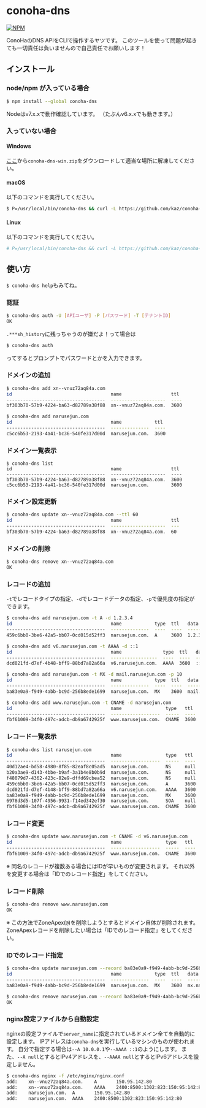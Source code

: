 # conoha-dns

[![NPM](https://nodei.co/npm/conoha-dns.png)](https://nodei.co/npm/conoha-dns/)

ConoHaのDNS APIをCLIで操作するヤツです。
このツールを使って問題が起きても一切責任は負いませんので自己責任でお願いします！

## インストール

### node/npm が入っている場合

```sh
$ npm install --global conoha-dns
```

Nodeはv7.x.xで動作確認しています。
（たぶんv6.x.xでも動きます。）

### 入っていない場合

#### Windows

[ここ](https://github.com/kaz/conoha-dns/releases/tag/0.0.2)から`conoha-dns-win.zip`をダウンロードして適当な場所に解凍してください。

#### macOS

以下のコマンドを実行してください。
```sh
$ P=/usr/local/bin/conoha-dns && curl -L https://github.com/kaz/conoha-dns/releases/download/0.0.2/conoha-dns-mac.xz | xzcat > $P && chmod +x $P
```

#### Linux

以下のコマンドを実行してください。
```sh
# P=/usr/local/bin/conoha-dns && curl -L https://github.com/kaz/conoha-dns/releases/download/0.0.2/conoha-dns-linux.xz | xzcat > $P && chmod +x $P
```

## 使い方

`$ conoha-dns help`もみてね。

### 認証
```sh
$ conoha-dns auth -U [APIユーザ] -P [パスワード] -T [テナントID]
OK
```
`.***sh_history`に残っちゃうのが嫌だよ！って場合は
```sh
$ conoha-dns auth
```
ってするとプロンプトでパスワードとかを入力できます。


### ドメインの追加
```sh
$ conoha-dns add xn--vnuz72aq84a.com
id                                    name                  ttl 
------------------------------------  --------------------  ----
bf303b70-57b9-4224-ba63-d82789a38f88  xn--vnuz72aq84a.com.  3600

$ conoha-dns add narusejun.com
id                                    name            ttl 
------------------------------------  --------------  ----
c5cc6b53-2193-4a41-bc36-540fe317d00d  narusejun.com.  3600
```

### ドメイン一覧表示
```
$ conoha-dns list
id                                    name                  ttl 
------------------------------------  --------------------  ----
bf303b70-57b9-4224-ba63-d82789a38f88  xn--vnuz72aq84a.com.  3600
c5cc6b53-2193-4a41-bc36-540fe317d00d  narusejun.com.        3600
```

### ドメイン設定更新
```sh
$ conoha-dns update xn--vnuz72aq84a.com --ttl 60
id                                    name                  ttl
------------------------------------  --------------------  ---
bf303b70-57b9-4224-ba63-d82789a38f88  xn--vnuz72aq84a.com.  60 
```

### ドメインの削除
```sh
$ conoha-dns remove xn--vnuz72aq84a.com
OK
```

### レコードの追加
`-t`でレコードタイプの指定、`-d`でレコードデータの指定、`-p`で優先度の指定ができます。
```sh
$ conoha-dns add narusejun.com -t A -d 1.2.3.4
id                                    name            type  ttl   data     priority
------------------------------------  --------------  ----  ----  -------  --------
459c6bb0-3be6-42a5-bb07-0cd015d52ff3  narusejun.com.  A     3600  1.2.3.4  null    

$ conoha-dns add v6.narusejun.com -t AAAA -d ::1
id                                    name               type  ttl   data  priority
------------------------------------  -----------------  ----  ----  ----  --------
dcd021fd-d7ef-4b48-bff9-88bd7a82a66a  v6.narusejun.com.  AAAA  3600  ::1   null    

$ conoha-dns add narusejun.com -t MX -d mail.narusejun.com -p 10
id                                    name            type  ttl   data                 priority
------------------------------------  --------------  ----  ----  -------------------  --------
ba83e0a9-f949-4abb-bc9d-256b8ede1699  narusejun.com.  MX    3600  mail.narusejun.com.  10      

$ conoha-dns add www.narusejun.com -t CNAME -d narusejun.com
id                                    name                type   ttl   data            priority
------------------------------------  ------------------  -----  ----  --------------  --------
fbf61009-34f0-497c-adcb-db9a6742925f  www.narusejun.com.  CNAME  3600  narusejun.com.  null    
```

### レコード一覧表示
```sh
$ conoha-dns list narusejun.com
id                                    name                type   ttl   data                                                                     priority
------------------------------------  ------------------  -----  ----  -----------------------------------------------------------------------  --------
40d12ae4-bd58-4980-8f85-82eaf8c05ad5  narusejun.com.      NS     null  ns-a3.conoha.io.                                                         null    
b20a3ae9-d143-4bbe-b9af-3a1b4e8b0b9d  narusejun.com.      NS     null  ns-a1.conoha.io.                                                         null    
f48079d7-4362-423c-82e9-dffd69cbea52  narusejun.com.      NS     null  ns-a2.conoha.io.                                                         null    
459c6bb0-3be6-42a5-bb07-0cd015d52ff3  narusejun.com.      A      3600  1.2.3.4                                                                  null    
dcd021fd-d7ef-4b48-bff9-88bd7a82a66a  v6.narusejun.com.   AAAA   3600  ::1                                                                      null    
ba83e0a9-f949-4abb-bc9d-256b8ede1699  narusejun.com.      MX     3600  mail.narusejun.com.                                                      10      
6978d3d5-107f-4956-9931-f14ed342ef30  narusejun.com.      SOA    null  ns-a1.conoha.io. postmaster.example.org. 1482410499 3600 600 86400 3600  null    
fbf61009-34f0-497c-adcb-db9a6742925f  www.narusejun.com.  CNAME  3600  narusejun.com.                                                           null    
```

### レコード変更
```sh
$ conoha-dns update www.narusejun.com -t CNAME -d v6.narusejun.com
id                                    name                type   ttl   data               priority
------------------------------------  ------------------  -----  ----  -----------------  --------
fbf61009-34f0-497c-adcb-db9a6742925f  www.narusejun.com.  CNAME  3600  v6.narusejun.com.  null    
```
※ 同名のレコードが複数ある場合にはIDが早いものが変更されます。
それ以外を変更する場合は「IDでのレコード指定」をしてください。

### レコード削除
```sh
$ conoha-dns remove www.narusejun.com
OK
```
※ この方法でZoneApex(`@`)を削除しようとするとドメイン自体が削除されます。
ZoneApexレコードを削除したい場合は「IDでのレコード指定」をしてください。

### IDでのレコード指定
```sh
$ conoha-dns update narusejun.com --record ba83e0a9-f949-4abb-bc9d-256b8ede1699 -t MX -d mx.narusejun.com -p 114
id                                    name            type  ttl   data               priority
------------------------------------  --------------  ----  ----  -----------------  --------
ba83e0a9-f949-4abb-bc9d-256b8ede1699  narusejun.com.  MX    3600  mx.narusejun.com.  114  

$ conoha-dns remove narusejun.com --record ba83e0a9-f949-4abb-bc9d-256b8ede1699
OK
```

### nginx設定ファイルから自動設定

nginxの設定ファイルで`server_name`に指定されているドメイン全てを自動的に設定します。
IPアドレスは`conoha-dns`を実行しているマシンのものが使われます。
自分で指定する場合は`--A 10.0.0.1`や`--AAAA ::1`のようにします。
また、`--A null`とするとIPv4アドレスを、`--AAAA null`とするとIPv6アドレスを設定しません。

```sh
$ conoha-dns nginx -f /etc/nginx/nginx.conf
add:    xn--vnuz72aq84a.com.    A       150.95.142.80
add:    xn--vnuz72aq84a.com.    AAAA    2400:8500:1302:823:150:95:142:80
add:    narusejun.com.  A       150.95.142.80
add:    narusejun.com.  AAAA    2400:8500:1302:823:150:95:142:80
```
